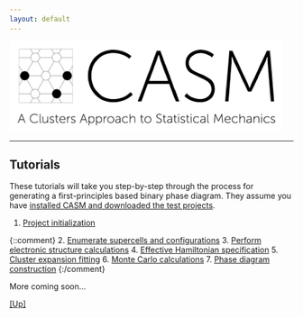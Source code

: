 ```yaml
---
layout: default
---
```


[![CASM Logo](/assets/logo.png)](https://prisms-center.github.io/CASMcode_docs/)

***
## Tutorials

These tutorials will take you step-by-step through the process for generating a first-principles based
binary phase diagram. They assume you have [installed CASM and downloaded the test projects](/pages/installation.html).

1. [Project initialization](/pages/tutorials/init.html)

{::comment}
2. [Enumerate supercells and configurations](/pages/tutorials/enum.html)
3. [Perform electronic structure calculations](/pages/tutorials/calc.html)
4. [Effective Hamiltonian specification](/pages/tutorials/bset.html)
5. [Cluster expansion fitting](/pages/tutorials/learn.html)
6. [Monte Carlo calculations](/pages/tutorials/monte.html)
7. [Phase diagram construction](/pages/tutorials/phase_diagrams.html)
{:/comment}

More coming soon...

[[Up]](/index.html#using-casm)
